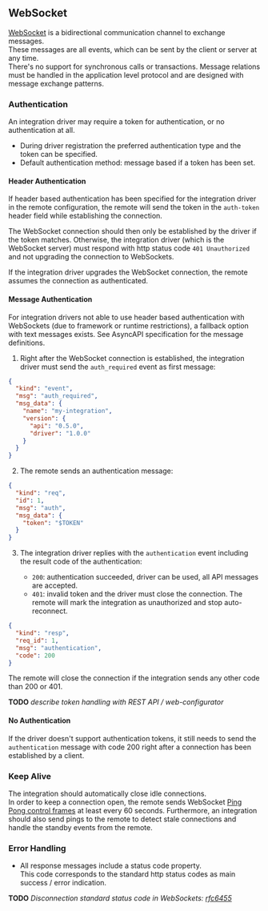 ## WebSocket

[WebSocket](https://developer.mozilla.org/en-US/docs/Web/API/WebSockets_API) is a bidirectional communication
channel to exchange messages.  
These messages are all events, which can be sent by the client or server at any time.  
There's no support for synchronous calls or transactions. Message relations must be handled in the application level
protocol and are designed with message exchange patterns.

### Authentication

An integration driver may require a token for authentication, or no authentication at all.

- During driver registration the preferred authentication type and the token can be specified.
- Default authentication method: message based if a token has been set.

#### Header Authentication

If header based authentication has been specified for the integration driver in the remote configuration, the remote
will send the token in the `auth-token` header field while establishing the connection.

The WebSocket connection should then only be established by the driver if the token matches. Otherwise, the integration
driver (which is the WebSocket server) must respond with http status code `401 Unauthorized` and not upgrading the
connection to WebSockets.

If the integration driver upgrades the WebSocket connection, the remote assumes the connection as authenticated.

#### Message Authentication

For integration drivers not able to use header based authentication with WebSockets (due to framework or runtime
restrictions), a fallback option with text messages exists. See AsyncAPI specification for the message definitions.

1. Right after the WebSocket connection is established, the integration driver must send the `auth_required` event as
   first message:

```json
{
  "kind": "event",
  "msg": "auth_required",
  "msg_data": {
    "name": "my-integration",
    "version": {
      "api": "0.5.0",
      "driver": "1.0.0"
    }
  }
}
```

2. The remote sends an authentication message:

```json
{
  "kind": "req",
  "id": 1,
  "msg": "auth",
  "msg_data": {
    "token": "$TOKEN"
  }
}
```

3. The integration driver replies with the `authentication` event including the result code of the authentication:

    - `200`: authentication succeeded, driver can be used, all API messages are accepted.
    - `401`: invalid token and the driver must close the connection. The remote will mark the integration as
             unauthorized and stop auto-reconnect. 

```json
{
  "kind": "resp",
  "req_id": 1,
  "msg": "authentication",
  "code": 200
}
```

The remote will close the connection if the integration sends any other code than 200 or 401. 

**TODO** _describe token handling with REST API / web-configurator_

#### No Authentication

If the driver doesn't support authentication tokens, it still needs to send the `authentication` message with code 200
right after a connection has been established by a client.

### Keep Alive

The integration should automatically close idle connections.  
In order to keep a connection open, the remote sends WebSocket [Ping Pong control frames](https://tools.ietf.org/html/rfc6455#section-5.5.2)
at least every 60 seconds. Furthermore, an integration should also send pings to the remote to detect stale
connections and handle the standby events from the remote.

### Error Handling

- All response messages include a status code property.  
  This code corresponds to the standard http status codes as main success / error indication.

**TODO** _Disconnection standard status code in WebSockets: [rfc6455](https://tools.ietf.org/html/rfc6455#section-7.4)_

